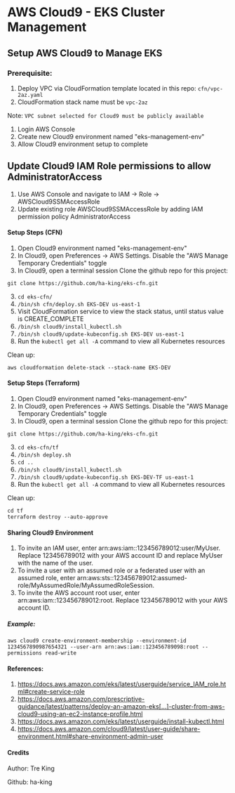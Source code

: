 # AWS Cloud9 - EKS Cluster Management 

## Setup AWS Cloud9 to Manage EKS

### Prerequisite:
1. Deploy VPC via CloudFormation template located in this repo: `cfn/vpc-2az.yaml`
2. CloudFormation stack name must be `vpc-2az`

Note: `VPC subnet selected for Cloud9 must be publicly available`

1. Login AWS Console
2. Create new Cloud9 environment named "eks-management-env"
3. Allow Cloud9 environment setup to complete

## Update Cloud9 IAM Role permissions to allow AdministratorAccess
1. Use AWS Console and navigate to IAM -> Role -> AWSCloud9SSMAccessRole
2. Update existing role AWSCloud9SSMAccessRole by adding IAM permission policy AdministratorAccess

#### Setup Steps (CFN)
1. Open Cloud9 environment named "eks-management-env"
2. In Cloud9, open Preferences -> AWS Settings. Disable the "AWS Manage Temporary Credentials" toggle
2. In Cloud9, open a terminal session Clone the github repo for this project:
```
git clone https://github.com/ha-king/eks-cfn.git
```
3. `cd eks-cfn/`
4. `/bin/sh cfn/deploy.sh EKS-DEV us-east-1`
5. Visit CloudFormation service to view the stack status, until status value is CREATE_COMPLETE
6. `/bin/sh cloud9/install_kubectl.sh`
7. `/bin/sh cloud9/update-kubeconfig.sh EKS-DEV us-east-1`
8.  Run the `kubectl get all -A` command to view all Kubernetes resources

Clean up:
```
aws cloudformation delete-stack --stack-name EKS-DEV 
```

#### Setup Steps (Terraform)
1. Open Cloud9 environment named "eks-management-env"
2. In Cloud9, open Preferences -> AWS Settings. Disable the "AWS Manage Temporary Credentials" toggle
2. In Cloud9, open a terminal session Clone the github repo for this project:
```
git clone https://github.com/ha-king/eks-cfn.git
```
3. `cd eks-cfn/tf`
4. `/bin/sh deploy.sh`
5. `cd ..`
6. `/bin/sh cloud9/install_kubectl.sh`
7. `/bin/sh cloud9/update-kubeconfig.sh EKS-DEV-TF us-east-1`
8.  Run the `kubectl get all -A` command to view all Kubernetes resources

Clean up:
```
cd tf
terraform destroy --auto-approve
```

#### Sharing Cloud9 Environment
1. To invite an IAM user, enter arn:aws:iam::123456789012:user/MyUser. Replace 123456789012 with your AWS account ID and replace MyUser with the name of the user.
2. To invite a user with an assumed role or a federated user with an assumed role, enter arn:aws:sts::123456789012:assumed-role/MyAssumedRole/MyAssumedRoleSession.
3. To invite the AWS account root user, enter arn:aws:iam::123456789012:root. Replace 123456789012 with your AWS account ID.
##### Example:
```
aws cloud9 create-environment-membership --environment-id 1234567890987654321 --user-arn arn:aws:iam::123456789098:root --permissions read-write
```

#### References:
1. https://docs.aws.amazon.com/eks/latest/userguide/service_IAM_role.html#create-service-role
1. https://docs.aws.amazon.com/prescriptive-guidance/latest/patterns/deploy-an-amazon-eks[…]-cluster-from-aws-cloud9-using-an-ec2-instance-profile.html
1. https://docs.aws.amazon.com/eks/latest/userguide/install-kubectl.html
1. https://docs.aws.amazon.com/cloud9/latest/user-guide/share-environment.html#share-environment-admin-user

#### Credits

Author: Tre King

Github: ha-king
